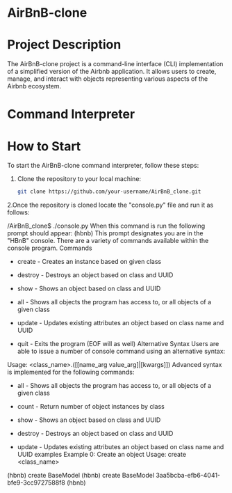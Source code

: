 # AirBnB-clone

# Project Description

The AirBnB-clone project is a command-line interface (CLI) implementation of a simplified version of the Airbnb application. It allows users to create, manage, and interact with objects representing various aspects of the Airbnb ecosystem.

# Command Interpreter

# How to Start

To start the AirBnB-clone command interpreter, follow these steps:

1. Clone the repository to your local machine:
   ```bash
   git clone https://github.com/your-username/AirBnB_clone.git
2.Once the repository is cloned locate the "console.py" file and run it as follows:

/AirBnB_clone$ ./console.py
When this command is run the following prompt should appear:
(hbnb)
This prompt designates you are in the "HBnB" console. There are a variety of commands available within the console program.
Commands
* create - Creates an instance based on given class

* destroy - Destroys an object based on class and UUID

* show - Shows an object based on class and UUID

* all - Shows all objects the program has access to, or all objects of a given class

* update - Updates existing attributes an object based on class name and UUID

* quit - Exits the program (EOF will as well)
Alternative Syntax
Users are able to issue a number of console command using an alternative syntax:

Usage: <class_name>.<command>([<id>[name_arg value_arg]|[kwargs]])
Advanced syntax is implemented for the following commands:

* all - Shows all objects the program has access to, or all objects of a given class

* count - Return number of object instances by class

* show - Shows an object based on class and UUID

* destroy - Destroys an object based on class and UUID

* update - Updates existing attributes an object based on class name and UUID
examples Example 0: Create an object
Usage: create <class_name>

(hbnb) create BaseModel
(hbnb) create BaseModel
3aa5bcba-efb6-4041-bfe9-3cc9727588f8
(hbnb)
